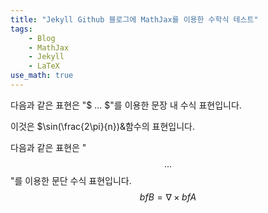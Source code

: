 ```yaml
---
title: "Jekyll Github 블로그에 MathJax를 이용한 수학식 테스트"
tags:
    - Blog
    - MathJax
    - Jekyll
    - LaTeX
use_math: true
---
```


다음과 같은 표현은 "$ ... $"를 이용한 문장 내 수식 표현입니다.

이것은 $\sin(\frac{2\pi}{n})&함수의 표현입니다.

다음과 같은 표현은 "$$ ... $$"를 이용한 문단 수식 표현입니다.
$$
{bf B} = \nabla\times{bf A}
$$